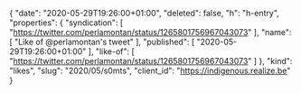 {
  "date": "2020-05-29T19:26:00+01:00",
  "deleted": false,
  "h": "h-entry",
  "properties": {
    "syndication": [
      "https://twitter.com/perlamontan/status/1265801756967043073"
    ],
    "name": [
      "Like of @perlamontan's tweet"
    ],
    "published": [
      "2020-05-29T19:26:00+01:00"
    ],
    "like-of": [
      "https://twitter.com/perlamontan/status/1265801756967043073"
    ]
  },
  "kind": "likes",
  "slug": "2020/05/s0mts",
  "client_id": "https://indigenous.realize.be"
}
